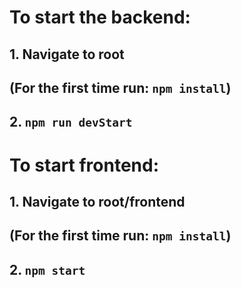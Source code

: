 # To start the backend: 
## 1. Navigate to root
## (For the first time run: `npm install`)
## 2. `npm run devStart`

# To start frontend:
## 1. Navigate to root/frontend
## (For the first time run: `npm install`)
## 2. `npm start`
